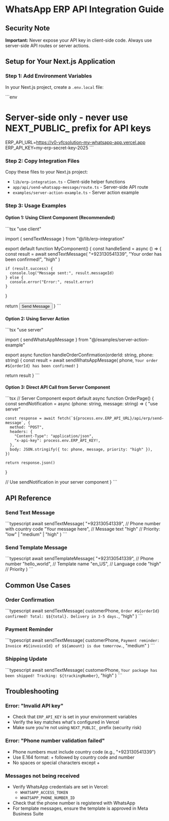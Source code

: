 # WhatsApp ERP API Integration Guide

## Security Note
**Important:** Never expose your API key in client-side code. Always use server-side API routes or server actions.

## Setup for Your Next.js Application

### Step 1: Add Environment Variables

In your Next.js project, create a `.env.local` file:

\`\`\`env
# Server-side only - never use NEXT_PUBLIC_ prefix for API keys
ERP_API_URL=https://v0-yfcsolution-my-whatsapp-app.vercel.app
ERP_API_KEY=my-erp-secret-key-2025
\`\`\`

### Step 2: Copy Integration Files

Copy these files to your Next.js project:
- `lib/erp-integration.ts` - Client-side helper functions
- `app/api/send-whatsapp-message/route.ts` - Server-side API route
- `examples/server-action-example.ts` - Server action example

### Step 3: Usage Examples

#### Option 1: Using Client Component (Recommended)

\`\`\`tsx
"use client"

import { sendTextMessage } from "@/lib/erp-integration"

export default function MyComponent() {
  const handleSend = async () => {
    const result = await sendTextMessage(
      "+923130541339",
      "Your order has been confirmed!",
      "high"
    )
    
    if (result.success) {
      console.log("Message sent:", result.messageId)
    } else {
      console.error("Error:", result.error)
    }
  }

  return <button onClick={handleSend}>Send Message</button>
}
\`\`\`

#### Option 2: Using Server Action

\`\`\`tsx
"use server"

import { sendWhatsAppMessage } from "@/examples/server-action-example"

export async function handleOrderConfirmation(orderId: string, phone: string) {
  const result = await sendWhatsAppMessage(
    phone,
    `Your order #${orderId} has been confirmed!`
  )
  
  return result
}
\`\`\`

#### Option 3: Direct API Call from Server Component

\`\`\`tsx
// Server Component
export default async function OrderPage() {
  const sendNotification = async (phone: string, message: string) => {
    "use server"
    
    const response = await fetch(`${process.env.ERP_API_URL}/api/erp/send-message`, {
      method: "POST",
      headers: {
        "Content-Type": "application/json",
        "x-api-key": process.env.ERP_API_KEY!,
      },
      body: JSON.stringify({ to: phone, message, priority: "high" }),
    })
    
    return response.json()
  }
  
  // Use sendNotification in your server component
}
\`\`\`

## API Reference

### Send Text Message

\`\`\`typescript
await sendTextMessage(
  "+923130541339",           // Phone number with country code
  "Your message here",       // Message text
  "high"                     // Priority: "low" | "medium" | "high"
)
\`\`\`

### Send Template Message

\`\`\`typescript
await sendTemplateMessage(
  "+923130541339",           // Phone number
  "hello_world",             // Template name
  "en_US",                   // Language code
  "high"                     // Priority
)
\`\`\`

## Common Use Cases

### Order Confirmation
\`\`\`typescript
await sendTextMessage(
  customerPhone,
  `Order #${orderId} confirmed! Total: $${total}. Delivery in 3-5 days.`,
  "high"
)
\`\`\`

### Payment Reminder
\`\`\`typescript
await sendTextMessage(
  customerPhone,
  `Payment reminder: Invoice #${invoiceId} of $${amount} is due tomorrow.`,
  "medium"
)
\`\`\`

### Shipping Update
\`\`\`typescript
await sendTextMessage(
  customerPhone,
  `Your package has been shipped! Tracking: ${trackingNumber}`,
  "high"
)
\`\`\`

## Troubleshooting

### Error: "Invalid API key"
- Check that `ERP_API_KEY` is set in your environment variables
- Verify the key matches what's configured in Vercel
- Make sure you're not using `NEXT_PUBLIC_` prefix (security risk)

### Error: "Phone number validation failed"
- Phone numbers must include country code (e.g., "+923130541339")
- Use E.164 format: + followed by country code and number
- No spaces or special characters except +

### Messages not being received
- Verify WhatsApp credentials are set in Vercel:
  - `WHATSAPP_ACCESS_TOKEN`
  - `WHATSAPP_PHONE_NUMBER_ID`
- Check that the phone number is registered with WhatsApp
- For template messages, ensure the template is approved in Meta Business Suite
